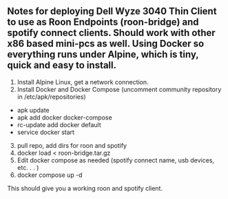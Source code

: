 Notes for deploying Dell Wyze 3040 Thin Client to use as Roon Endpoints (roon-bridge) and spotify connect clients. 
Should work with other x86 based mini-pcs as well. Using Docker so everything runs under Alpine, which is tiny, quick and easy to install.
---------
1) Install Alpine Linux, get a network connection.
2) Install Docker and Docker Compose (uncomment community repository in /etc/apk/repositories)

- apk update
- apk add docker docker-compose
- rc-update add docker default
- service docker start

3) pull repo, add dirs for roon and spotify
4) docker load < roon-bridge.tar.gz
5) Edit docker compose as needed (spotify connect name, usb devices, etc. . . )
6) docker compose up -d

This should give you a working roon and spotify client. 
